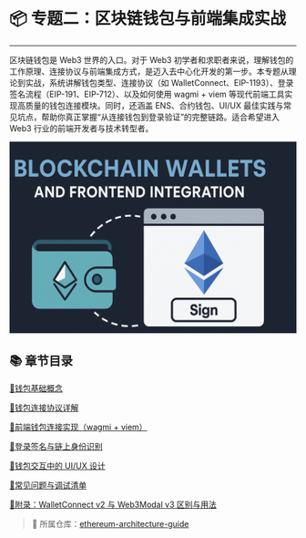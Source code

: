 # 📦 专题二：区块链钱包与前端集成实战

---

区块链钱包是 Web3 世界的入口。对于 Web3 初学者和求职者来说，理解钱包的工作原理、连接协议与前端集成方式，是迈入去中心化开发的第一步。本专题从理论到实战，系统讲解钱包类型、连接协议（如 WalletConnect、EIP-1193）、登录签名流程（EIP-191、EIP-712）、以及如何使用 wagmi + viem 等现代前端工具实现高质量的钱包连接模块。同时，还涵盖 ENS、合约钱包、UI/UX 最佳实践与常见坑点，帮助你真正掌握“从连接钱包到登录验证”的完整链路。适合希望进入 Web3 行业的前端开发者与技术转型者。

<img src="../../assets/02/00_wallet.png" alt="区块链钱包与前端集成" />

## 📚 章节目录

[📘钱包基础概念](./01_wallet_basic.md)

[📘钱包连接协议详解](./02_wallet_connect_protocol.md)

[📘前端钱包连接实现（wagmi + viem）](./03_wallet_connect.md)

[📘登录签名与链上身份识别](./04_login_sign.md)

[📘钱包交互中的 UI/UX 设计](./05_wallet_uiux.md)

[📘常见问题与调试清单](./06_wallet_connect_error.md)

[📘附录：WalletConnect v2 与 Web3Modal v3 区别与用法](./07_walletConnect_web3Modal.md)

> 📂 所属仓库：[ethereum-architecture-guide](../../README.md)
